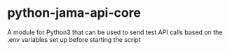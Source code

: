 # python-jama-api-core
A module for Python3 that can be used to send test API calls based on the .env variables set up before starting the script
